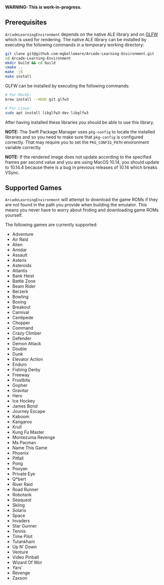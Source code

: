 **WARNING: This is work-in-progress.**

## Prerequisites

`ArcadeLearningEnvironment` depends on the native ALE
library and on [GLFW](https://www.glfw.org/) which is used
for rendering. The native ALE library can be installed by
executing the following commands in a temporary working
directory:

```bash
git clone git@github.com:mgbellemare/Arcade-Learning-Environment.git
cd Arcade-Learning-Environment
mkdir build && cd build
cmake ..
make -j8
make install
```

GLFW can be installed by executing the following commands:

```bash
# For MacOS:
brew install --HEAD git glfw3

# For Linux:
sudo apt install libglfw3-dev libglfw3
```

After having installed these libraries you should be able
to use this library.

**NOTE:** The Swift Package Manager uses `pkg-config` to 
locate the installed libraries and so you need to make sure
that `pkg-config` is configured correctly. That may require
you to set the `PKG_CONFIG_PATH` environment variable
correctly.

**NOTE:** If the rendered image does not update according 
to the specified frames per second value and you are using 
MacOS 10.14, you should update to 10.14.4 because there is 
a bug in previous releases of 10.14 which breaks VSync.

## Supported Games

`ArcadeLearningEnvironment` will attempt to download the
game ROMs if they are not found in the path you provide when
building the emulator. This means you never have to worry
about finding and downloading game ROMs yourself.

The following games are currently supported:
- Adventure
- Air Raid
- Alien
- Amidar
- Assault
- Asterix
- Asteroids
- Atlantis
- Bank Heist
- Battle Zone
- Beam Rider
- Berzerk
- Bowling
- Boxing
- Breakout
- Carnival
- Centipede
- Chopper
- Command
- Crazy Climber
- Defender
- Demon Attack
- Double
- Dunk
- Elevator Action
- Enduro
- Fishing Derby
- Freeway
- Frostbite
- Gopher
- Gravitar
- Hero
- Ice Hockey
- James Bond
- Journey Escape
- Kaboom
- Kangaroo
- Krull
- Kung Fu Master
- Montezuma Revenge
- Ms Pacman
- Name This Game
- Phoenix
- Pitfall
- Pong
- Pooyan
- Private Eye
- Q*bert
- River Raid
- Road Runner
- Robotank
- Seaquest
- Skiing
- Solaris
- Space
- Invaders
- Star Gunner
- Tennis
- Time Pilot
- Tutankham
- Up N' Down
- Venture
- Video Pinball
- Wizard Of Wor
- Yars'
- Revenge
- Zaxxon
